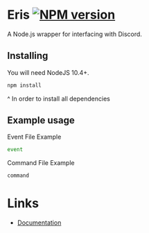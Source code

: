 Eris [![NPM version](https://img.shields.io/npm/v/eris.svg?style=flat-square&color=informational)](https://npmjs.com/package/eris)
====

A Node.js wrapper for interfacing with Discord.

Installing
----------

You will need NodeJS 10.4+.

```js
npm install
```

^ In order to install all dependencies



Example usage
-----------------

Event File Example

```js
event
```

Command File Example

```js
command
```


# Links

- [Documentation][documentation]

[documentation]: https://discord.js.org/#/docs

